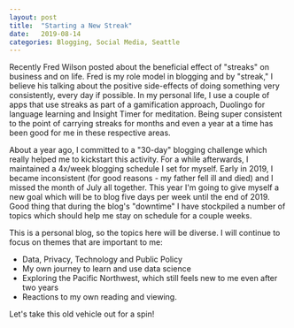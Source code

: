 ```yaml
---
layout: post
title:  "Starting a New Streak"
date:   2019-08-14  
categories: Blogging, Social Media, Seattle
---
```

Recently Fred Wilson posted about the beneficial effect of "streaks" on business and on life. Fred is my role model in blogging and by "streak," I believe his talking about the positive side-effects of doing something very consistently, every day if possible. In my personal life, I use a couple of apps that use streaks as part of a gamification approach, Duolingo for language learning and Insight Timer for meditation.  Being super consistent to the point of carrying streaks for months and even a year at a time has been good for me in these respective areas.

About a year ago, I committed to a "30-day" blogging challenge which really helped me to kickstart this activity. For a while afterwards, I maintained a 4x/week blogging schedule I set for myself. Early in 2019, I became inconsistent (for good reasons - my father fell ill and died) and I missed the month of July all together. This year I'm going to give myself a new goal which will be to blog five days per week until the end of 2019. Good thing that during the blog's "downtime" I have stockpiled a number of topics which should help me stay on schedule for a couple weeks.

This is a personal blog, so the topics here will be diverse. I will continue to focus on themes that are important to me:
- Data, Privacy, Technology and Public Policy
- My own journey to learn and use data science
- Exploring the Pacific Northwest, which still feels new to me even after two years
- Reactions to my own reading and viewing.

Let's take this old vehicle out for a spin!
